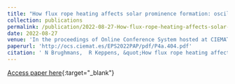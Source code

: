 ```yaml
---
title: "How flux rope heating affects solar prominence formation: oscillations analysis"
collection: publications
permalink: /publication/2022-08-27-How-flux-rope-heating-affects-solar-prominence-formation-oscillations-analysis
date: 2022-08-27
venue: 'In the proceedings of Online Conference System hosted at CIEMAT'
paperurl: 'http://ocs.ciemat.es/EPS2022PAP/pdf/P4a.404.pdf'
citation: ' N Brughmans,  R Keppens, &quot;How flux rope heating affects solar prominence formation: oscillations analysis.&quot; In the proceedings of Online Conference System hosted at CIEMAT, 2022.'
---
```

[Access paper here](http://ocs.ciemat.es/EPS2022PAP/pdf/P4a.404.pdf){:target="_blank"}
